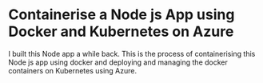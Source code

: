 # Containerise a Node js App using Docker and Kubernetes on Azure

I built this Node app a while back. This is the process of containerising this
Node js app using docker and deploying and managing the docker containers on
Kubernetes using Azure.
